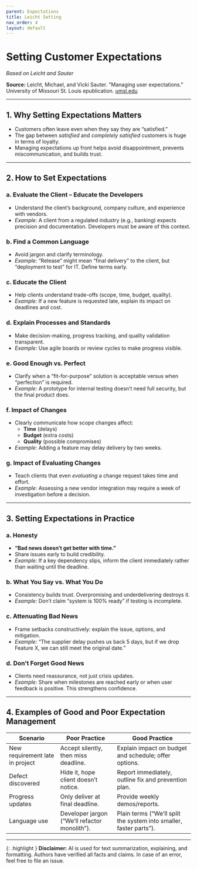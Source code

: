 ```yaml
---
parent: Expectations
title: Leicht Setting
nav_order: 4
layout: default
---
```


# Setting Customer Expectations  
*Based on Leicht and Sauter*

**Source:** Leicht, Michael, and Vicki Sauter. "Managing user expectations." University of Missouri St. Louis epublication. [umsl.edu](http://www.umsl.edu/~sauter/analysis/user_expectations.html)

---

## 1. Why Setting Expectations Matters

- Customers often leave even when they say they are “satisfied.”
- The gap between _satisfied_ and _completely satisfied_ customers is huge in terms of loyalty.
- Managing expectations up front helps avoid disappointment, prevents miscommunication, and builds trust.

---

## 2. How to Set Expectations

### a. Evaluate the Client – Educate the Developers

- Understand the client’s background, company culture, and experience with vendors.
- *Example:* A client from a regulated industry (e.g., banking) expects precision and documentation. Developers must be aware of this context.

### b. Find a Common Language

- Avoid jargon and clarify terminology.
- *Example:* “Release” might mean “final delivery” to the client, but “deployment to test” for IT. Define terms early.

### c. Educate the Client

- Help clients understand trade-offs (scope, time, budget, quality).
- *Example:* If a new feature is requested late, explain its impact on deadlines and cost.

### d. Explain Processes and Standards

- Make decision-making, progress tracking, and quality validation transparent.
- *Example:* Use agile boards or review cycles to make progress visible.

### e. Good Enough vs. Perfect

- Clarify when a “fit-for-purpose” solution is acceptable versus when “perfection” is required.
- *Example:* A prototype for internal testing doesn’t need full security, but the final product does.

### f. Impact of Changes

- Clearly communicate how scope changes affect:
    - **Time** (delays)
    - **Budget** (extra costs)
    - **Quality** (possible compromises)
- *Example:* Adding a feature may delay delivery by two weeks.

### g. Impact of Evaluating Changes

- Teach clients that even _evaluating_ a change request takes time and effort.
- *Example:* Assessing a new vendor integration may require a week of investigation before a decision.

---

## 3. Setting Expectations in Practice

### a. Honesty

- **“Bad news doesn’t get better with time.”**
- Share issues early to build credibility.
- *Example:* If a key dependency slips, inform the client immediately rather than waiting until the deadline.

### b. What You Say vs. What You Do

- Consistency builds trust. Overpromising and underdelivering destroys it.
- *Example:* Don’t claim “system is 100% ready” if testing is incomplete.

### c. Attenuating Bad News

- Frame setbacks constructively: explain the issue, options, and mitigation.
- *Example:* “The supplier delay pushes us back 5 days, but if we drop Feature X, we can still meet the original date.”

### d. Don’t Forget Good News

- Clients need reassurance, not just crisis updates.
- *Example:* Share when milestones are reached early or when user feedback is positive. This strengthens confidence.

---

## 4. Examples of Good and Poor Expectation Management

| Scenario                        | Poor Practice                                 | Good Practice                                                      |
|----------------------------------|-----------------------------------------------|--------------------------------------------------------------------|
| New requirement late in project  | Accept silently, then miss deadline.          | Explain impact on budget and schedule; offer options.              |
| Defect discovered                | Hide it, hope client doesn’t notice.          | Report immediately, outline fix and prevention plan.               |
| Progress updates                 | Only deliver at final deadline.               | Provide weekly demos/reports.                                      |
| Language use                     | Developer jargon (“We’ll refactor monolith”). | Plain terms (“We’ll split the system into smaller, faster parts”). |

---

{: .highlight }
**Disclaimer:** AI is used for text summarization, explaining, and formatting. Authors have verified all facts and claims. In case of an error, feel free to file an issue.

